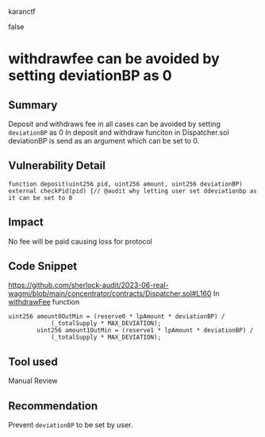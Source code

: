karanctf

false

# withdrawfee can be avoided by setting deviationBP as 0


## Summary
Deposit and withdraws fee in all cases can be avoided by setting `deviationBP` as 0
In deposit and withdraw funciton in Dispatcher.sol deviationBP is send as an argument which can be set to 0.

## Vulnerability Detail
```solidity 
function deposit(uint256 pid, uint256 amount, uint256 deviationBP) external checkPid(pid) {// @audit why letting user set ddeviationbp as it can be set to 0 
```
## Impact
No fee will be paid causing loss for protocol
## Code Snippet
https://github.com/sherlock-audit/2023-06-real-wagmi/blob/main/concentrator/contracts/Dispatcher.sol#L160
In [withdrawFee](https://github.com/sherlock-audit/2023-06-real-wagmi/blob/main/concentrator/contracts/Dispatcher.sol#L152) function   

```solidity
uint256 amount0OutMin = (reserve0 * lpAmount * deviationBP) /
            (_totalSupply * MAX_DEVIATION);
        uint256 amount1OutMin = (reserve1 * lpAmount * deviationBP) /
            (_totalSupply * MAX_DEVIATION);
```
## Tool used

Manual Review

## Recommendation
Prevent `deviationBP` to be set by user.
